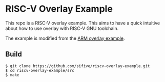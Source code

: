 # RISC-V Overlay Example

This repo is a RISC-V overlay example.  This aims to have a quick intuitive
about how to use overlay with RISC-V GNU toolchain.

The example is modified from the [ARM overlay
example](https://developer.arm.com/documentation/dui0773/i/Mapping-code-and-data-to-target-memory/Manual-overlay-support/Writing-an-overlay-manager-for-manually-placed-overlays).

## Build

```
$ git clone https://github.com/sifive/riscv-overlay-example.git
$ cd riscv-overlay-example/src
$ make
```

